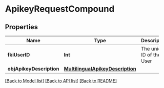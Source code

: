 # ApikeyRequestCompound

## Properties
Name | Type | Description | Notes
------------ | ------------- | ------------- | -------------
**fkiUserID** | **Int** | The unique ID of the User | 
**objApikeyDescription** | [**MultilingualApikeyDescription**](MultilingualApikeyDescription.md) |  | 

[[Back to Model list]](../README.md#documentation-for-models) [[Back to API list]](../README.md#documentation-for-api-endpoints) [[Back to README]](../README.md)


